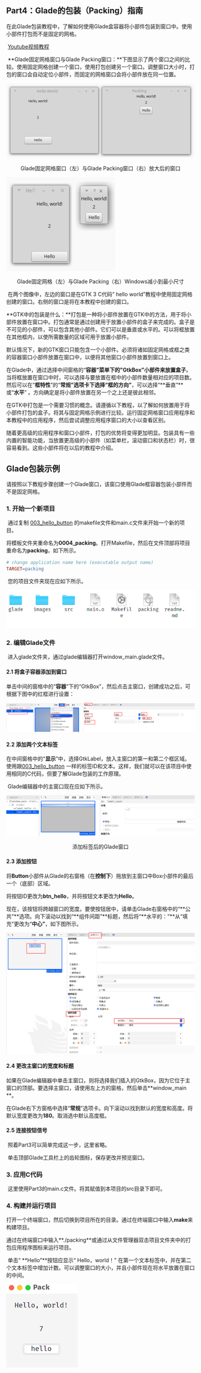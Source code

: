 ## Part4：Glade的包装（Packing）指南

​	在此Glade包装教程中，了解如何使用Glade盒容器将小部件包装到窗口中。使用小部件打包而不是固定的网格。

​	[Youtube视频教程](https://www.youtube.com/watch?v=-bKHBqBp1TA&list=PLaybP4QvyRH1obigtMQwhB2DWhPKg32_T&index=6)

​	**Glade固定网格窗口与Glade Packing窗口：**下图显示了两个窗口之间的比较。使用固定网格创建一个窗口，使用打包创建另一个窗口。调整窗口大小时，打包的窗口会自动定位小部件，而固定的网格窗口会将小部件放在同一位置。

![pic01.png](https://github.com/katoluo/Learn-GTK3-Basics/raw/master/004_packing/images/pic01.png)

<center>Glade固定网格窗口（左）与Glade Packing窗口（右）放大后的窗口</center>

![pic02.png](https://github.com/katoluo/Learn-GTK3-Basics/raw/master/004_packing/images/pic02.png)

<center>Glade固定网格（左）与Glade Packing（右）Windows减小到最小尺寸</center>

​	在两个图像中，左边的窗口是在GTK 3 C代码“ hello world”教程中使用固定网格创建的窗口。右侧的窗口是将在本教程中创建的窗口。

​	**GTK中的包装是什么：**打包是一种将小部件放置在GTK中的方法，用于将小部件放置在窗口中。打包通常是通过创建用于放置小部件的盒子来完成的。盒子是不可见的小部件，可以包含其他小部件。它们可以是垂直或水平的。可以将框放置在其他框内，以使所需数量的区域可用于放置小部件。

​	默认情况下，新的GTK窗口只能包含一个小部件。必须将诸如固定网格或框之类的容器窗口小部件放置在窗口中，以便将其他窗口小部件放置到窗口上。

​	在Glade中，通过选择中间窗格的“**容器”**菜单下的**"GtkBox”**小部件来放置**盒子**。当将框放置在窗口中时，可以选择与要放置在框中的小部件数量相对应的项目数。然后可以在“**框特性**”的“**常规”**选项卡下选择“框的**方向”**，可以选择“**垂直”**或“**水平**” 。方向确定是将小部件放置在另一个之上还是彼此相邻。

在GTK中打包是一个需要习惯的概念。请遵循以下教程，以了解如何放置用于将小部件打包的盒子。将其与固定网格示例进行比较。运行固定网格窗口应用程序和本教程中的应用程序，然后尝试调整应用程序窗口的大小以查看区别。

​	随着更高级的应用程序和窗口小部件，打包的优势将变得更加明显。包装具有一些内置的智能功能，当放置更高级的小部件（如菜单栏，滚动窗口和状态栏）时，很容易看到。这些小部件将在以后的教程中介绍。

## Glade包装示例

​	请按照以下教程步骤创建一个Glade窗口，该窗口使用Glade框容器包装小部件而不是固定网格。

### 1. 开始一个新项目

​	通过复制 [003_hello_button](https://github.com/katoluo/Learn-GTK3-Basics/tree/master/003_hello_button) 的makefile文件和main.c文件来开始一个新的项目。

​	将模板文件夹重命名为**0004_packing**。打开Makefile，然后在文件顶部将项目重命名为**packing**，如下所示。

```makefile
# change application name here (executable output name)
TARGET=packing
```

​	您的项目文件夹现在应如下所示。

![pic03.png](https://github.com/katoluo/Learn-GTK3-Basics/raw/master/004_packing/images/pic03.png)

### 2. 编辑Glade文件

​	进入glade文件夹，通过glade编辑器打开window_main.glade文件。

#### 2.1 将盒子容器添加到窗口

​	单击中间的窗格中的“**容器**”下的“GtkBox”，然后点击主窗口，创建成功之后，可根据下图中的红框进行设置：

![pic04.png](https://github.com/katoluo/Learn-GTK3-Basics/raw/master/004_packing/images/pic04.png)

#### 2.2 添加两个文本标签

​	在中间窗格中的“**显示**”中，选择GtkLabel，放入主窗口的第一和第二个框区域。使用跟[003_hello_button](https://github.com/katoluo/Learn-GTK3-Basics/tree/master/003_hello_button) 一样的标签ID和文本。这样，我们就可以在该项目中使用相同的C代码，但要了解Glade包装的工作原理。

​	Glade编辑器中的主窗口现在应如下所示。

![pic05.png](https://github.com/katoluo/Learn-GTK3-Basics/raw/master/004_packing/images/pic05.png)

<center>添加标签后的Glade窗口</center>

#### 2.3 添加按钮

​	将**Button**小部件从Glade的右窗格（在**控制下**）拖放到主窗口中Box小部件的最后一个（底部）区域。

​	将按钮ID更改为**btn_hello**，并将按钮文本更改为**Hello**。

​	现在，该按钮将跨越窗口的宽度。要使按钮居中，请单击Glade右窗格中的“**公共”**选项。向下滚动以找到“**组件间距”**标题，然后将“**水平的：”**从“填充”更改为“**中心”**，如下图所示。

![pic06.png](https://github.com/katoluo/Learn-GTK3-Basics/raw/master/004_packing/images/pic06.png)

#### 2.4 更改主窗口的宽度和标题

​	如果在Glade编辑器中单击主窗口，则将选择我们插入的GtkBox，因为它位于主窗口的顶部。要选择主窗口，请使用左上方的窗格，然后单击**window_main **。

​	在Glade右下方窗格中选择“**常规**”选项卡。向下滚动以找到默认的宽度和高度。将默认宽度更改为**180**。取消选中默认高度框。

#### 2.5 连接按钮信号

​	照着Part3可以简单完成这一步，这里省略。

​	单击顶部Glade工具栏上的齿轮图标，保存更改并预览窗口。

### 3. 应用C代码

​	这里使用Part3的main.c文件。将其赋值到本项目的src目录下即可。

### 4. 构建并运行项目

​	打开一个终端窗口，然后切换到项目所在的目录。通过在终端窗口中输入**make**来构建项目。

​	通过在终端窗口中输入**./packing**或通过从文件管理器双击项目文件夹中的打包应用程序图标来运行项目。

​	单击“ **Hello”**按钮应显示“ Hello，world！” 在第一个文本标签中，并在第二个文本标签中增加计数。可以调整窗口的大小，并且小部件现在将水平放置在窗口的中间。

![pic07.png](https://github.com/katoluo/Learn-GTK3-Basics/raw/master/004_packing/images/pic07.png)



